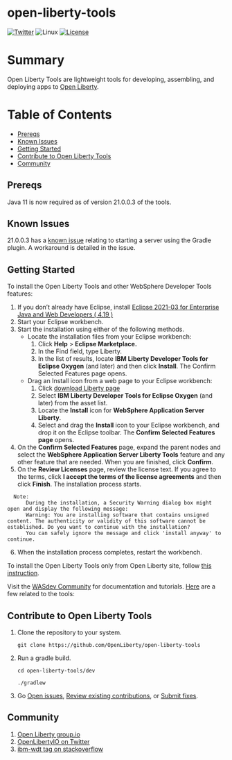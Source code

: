 # open-liberty-tools

[![Twitter](https://img.shields.io/twitter/url/http/shields.io.svg?style=social)](https://twitter.com/OpenLibertyIO)
![Linux](https://img.shields.io/badge/os-linux-green.svg?style=flat)
[![License](https://img.shields.io/badge/License-EPL%201.0-green.svg)](https://opensource.org/licenses/EPL-1.0)

# Summary
Open Liberty Tools are lightweight tools for developing, assembling, and deploying apps to [Open Liberty](https://github.com/OpenLiberty/open-liberty).

# Table of Contents
* [Prereqs](https://github.com/OpenLiberty/open-liberty-tools#prereqs)
* [Known Issues](https://github.com/OpenLiberty/open-liberty-tools#known-issues)
* [Getting Started](https://github.com/OpenLiberty/open-liberty-tools#getting-started)
* [Contribute to Open Liberty Tools](https://github.com/OpenLiberty/open-liberty-tools#contribute-to-open-liberty-tools)
* [Community](https://github.com/OpenLiberty/open-liberty-tools#community)

## Prereqs
Java 11 is now required as of version 21.0.0.3 of the tools.

## Known Issues
21.0.0.3 has a [known issue](https://github.com/OpenLiberty/open-liberty-tools/issues/419) relating to starting a server using the Gradle plugin. A workaround is detailed in the issue.

## Getting Started 
To install the Open Liberty Tools and other WebSphere Developer Tools features:
1. If you don’t already have Eclipse, install [Eclipse 2021-03 for Enterprise Java and Web Developers ( 4.19 )](https://www.eclipse.org/downloads/packages/release/2021-03/r/eclipse-ide-enterprise-java-and-web-developers)
2. Start your Eclipse workbench.
3. Start the installation using either of the following methods.
    * Locate the installation files from your Eclipse workbench:
      1. Click **Help** > **Eclipse Marketplace.**
      2. In the Find field, type Liberty.
      3. In the list of results, locate **IBM Liberty Developer Tools for Eclipse Oxygen** (and later) and then click **Install**. The Confirm Selected Features page opens.
    * Drag an Install icon from a web page to your Eclipse workbench:
      1. Click [download Liberty page](https://developer.ibm.com/wasdev/downloads/)
      2. Select **IBM Liberty Developer Tools for Eclipse Oxygen** (and later) from the asset list.
      3. Locate the **Install** icon for **WebSphere Application Server Liberty**. 
      4. Select and drag the **Install** icon to your Eclipse workbench, and drop it on the Eclipse toolbar. The **Confirm Selected Features page** opens.
4. On the **Confirm Selected Features** page, expand the parent nodes and select the **WebSphere Application Server Liberty Tools** feature and any other feature that are needed. When you are finished, click **Confirm**.
5. On the **Review Licenses** page, review the license text. If you agree to the terms, click **I accept the terms of the license agreements** and then click **Finish**. The installation process starts.
   
```
  Note:
      During the installation, a Security Warning dialog box might open and display the following message:
      Warning: You are installing software that contains unsigned content. The authenticity or validity of this software cannot be established. Do you want to continue with the installation? 
      You can safely ignore the message and click 'install anyway' to continue.
```

6. When the installation process completes, restart the workbench.

To install the Open Liberty Tools only from Open Liberty site, follow [this instruction](https://github.com/OpenLiberty/open-liberty-tools/blob/master/INSTALL_OPENLIBERTYTOOLS.md).

Visit the [WASdev Community](https://developer.ibm.com/wasdev/) for documentation and tutorials. [Here](https://developer.ibm.com/wasdev/docs/category/tools/) are a few related to the tools:

## Contribute to Open Liberty Tools
1. Clone the repository to your system.

    ```git clone https://github.com/OpenLiberty/open-liberty-tools```
    
2. Run a gradle build.

    ```cd open-liberty-tools/dev```
    
    ```./gradlew```
 
3. Go [Open issues](https://github.com/OpenLiberty/open-liberty-tools/issues), [Review existing contributions](https://github.com/OpenLiberty/open-liberty-tools/pulls), or [Submit fixes](https://github.com/OpenLiberty/open-liberty-tools/blob/master/CONTRIBUTING.md).

## Community
1. [Open Liberty group.io](https://groups.io/g/openliberty)
2. [OpenLibertyIO on Twitter](https://twitter.com/OpenLibertyIO)
3. [ibm-wdt tag on stackoverflow](https://stackoverflow.com/questions/tagged/ibm-wdt)


